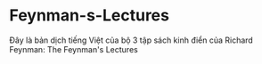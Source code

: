 # Feynman-s-Lectures
Đây là bản dịch tiếng Việt của bộ 3 tập sách kinh điển của Richard Feynman: The Feynman's Lectures
